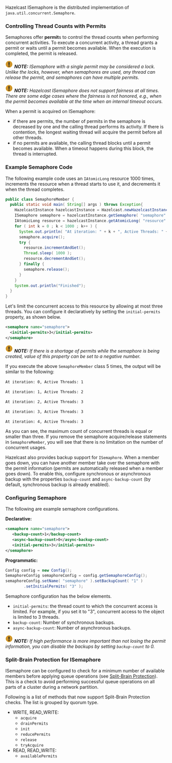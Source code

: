 
Hazelcast ISemaphore is the distributed implementation of `java.util.concurrent.Semaphore`. 

### Controlling Thread Counts with Permits

Semaphores offer **permit**s to control the thread counts when performing concurrent activities. To execute a concurrent activity, a thread grants a permit or waits until a permit becomes available. When the execution is completed, the permit is released.

![image](../images/NoteSmall.jpg) ***NOTE:*** *ISemaphore with a single permit may be considered a lock. Unlike the locks, however, when semaphores are used, any thread can release the permit, and semaphores can have multiple permits.*

![image](../images/NoteSmall.jpg) ***NOTE:*** *Hazelcast ISemaphore does not support fairness at all times. There are some edge cases where the fairness is not honored, e.g., when the permit becomes available at the time when an internal timeout occurs.* 

When a permit is acquired on ISemaphore:

-	if there are permits, the number of permits in the semaphore is decreased by one and the calling thread performs its activity. If there is contention, the longest waiting thread will acquire the permit before all other threads.
-	if no permits are available, the calling thread blocks until a permit becomes available. When a timeout happens during this block, the thread is interrupted.

### Example Semaphore Code

The following example code uses an `IAtomicLong` resource 1000 times, increments the resource when a thread starts to use it, and decrements it when the thread completes.

```java
public class SemaphoreMember {
  public static void main( String[] args ) throws Exception{
    HazelcastInstance hazelcastInstance = Hazelcast.newHazelcastInstance(); 
    ISemaphore semaphore = hazelcastInstance.getSemaphore( "semaphore" ); 
    IAtomicLong resource = hazelcastInstance.getAtomicLong( "resource" ); 
    for ( int k = 0 ; k < 1000 ; k++ ) {
      System.out.println( "At iteration: " + k + ", Active Threads: " + resource.get() );
      semaphore.acquire();
      try {
        resource.incrementAndGet();
        Thread.sleep( 1000 );
        resource.decrementAndGet();
      } finally { 
        semaphore.release();
      }
    }
    System.out.println("Finished");
  }
}
```

Let's limit the concurrent access to this resource by allowing at most three threads. You can configure it declaratively by setting the `initial-permits` property, as shown below.

```xml
<semaphore name="semaphore"> 
  <initial-permits>3</initial-permits>
</semaphore>
```

![image](../images/NoteSmall.jpg) ***NOTE:*** *If there is a shortage of permits while the semaphore is being created, value of this property can be set to a negative number.*

If you execute the above `SemaphoreMember` class 5 times, the output will be similar to the following:

`At iteration: 0, Active Threads: 1`

`At iteration: 1, Active Threads: 2`

`At iteration: 2, Active Threads: 3`

`At iteration: 3, Active Threads: 3`

`At iteration: 4, Active Threads: 3`

As you can see, the maximum count of concurrent threads is equal or smaller than three. If you remove the semaphore acquire/release statements in `SemaphoreMember`, you will see that there is no limitation on the number of concurrent usages.

Hazelcast also provides backup support for `ISemaphore`. When a member goes down, you can have another member take over the semaphore with the permit information (permits are automatically released when a member goes down). To enable this, configure synchronous or asynchronous backup with the properties `backup-count` and `async-backup-count` (by default, synchronous backup is already enabled).

### Configuring Semaphore

The following are example semaphore configurations.

**Declarative:**

```xml
<semaphore name="semaphore">
   <backup-count>1</backup-count>
   <async-backup-count>0</async-backup-count>
   <initial-permits>3</initial-permits>
</semaphore>
```

**Programmatic:**

```java
Config config = new Config();
SemaphoreConfig semaphoreConfig = config.getSemaphoreConfig();
semaphoreConfig.setName( "semaphore" ).setBackupCount( "1" )
        .setInitialPermits( "3" );
```

Semaphore configuration has the below elements.

- `initial-permits`: the thread count to which the concurrent access is limited. For example, if you set it to "3", concurrent access to the object is limited to 3 threads.
- `backup-count`: Number of synchronous backups.
- `async-backup-count`: Number of asynchronous backups.

![image](../images/NoteSmall.jpg) ***NOTE:*** *If high performance is more important than not losing the permit information, you can disable the backups by setting `backup-count` to 0.*

### Split-Brain Protection for ISemaphore

ISemaphore can be configured to check for a minimum number of available members before applying queue operations (see [Split-Brain Protection](/2600_Network_Partitioning/100_Split-Brain_Protection.md)). This is a check to avoid performing successful queue operations on all parts of a cluster during a network partition.

Following is a list of methods that now support Split-Brain Protection checks. The list is grouped by quorum type.

- WRITE, READ_WRITE:
    - `acquire`
    - `drainPermits`
    - `init`
    - `reducePermits`
    - `release`
    - `tryAcquire`
- READ, READ_WRITE:
    - `availablePermits`
